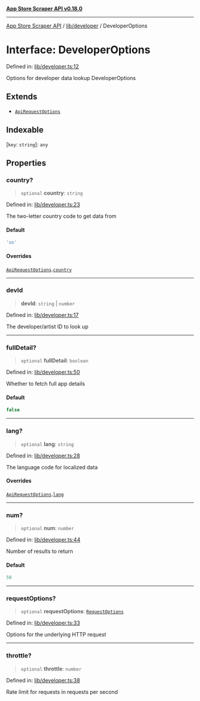 [**App Store Scraper API v0.18.0**](../../../README.md)

***

[App Store Scraper API](../../../modules.md) / [lib/developer](../README.md) / DeveloperOptions

# Interface: DeveloperOptions

Defined in: [lib/developer.ts:12](https://github.com/facundoolano/app-store-scraper/blob/113d925388ad33c5af9077ca637c241f2bf7e574/lib/developer.ts#L12)

Options for developer data lookup
 DeveloperOptions

## Extends

- [`ApiRequestOptions`](../../param-utils/interfaces/ApiRequestOptions.md)

## Indexable

\[`key`: `string`\]: `any`

## Properties

### country?

> `optional` **country**: `string`

Defined in: [lib/developer.ts:23](https://github.com/facundoolano/app-store-scraper/blob/113d925388ad33c5af9077ca637c241f2bf7e574/lib/developer.ts#L23)

The two-letter country code to get data from

#### Default

```ts
'us'
```

#### Overrides

[`ApiRequestOptions`](../../param-utils/interfaces/ApiRequestOptions.md).[`country`](../../param-utils/interfaces/ApiRequestOptions.md#country)

***

### devId

> **devId**: `string` \| `number`

Defined in: [lib/developer.ts:17](https://github.com/facundoolano/app-store-scraper/blob/113d925388ad33c5af9077ca637c241f2bf7e574/lib/developer.ts#L17)

The developer/artist ID to look up

***

### fullDetail?

> `optional` **fullDetail**: `boolean`

Defined in: [lib/developer.ts:50](https://github.com/facundoolano/app-store-scraper/blob/113d925388ad33c5af9077ca637c241f2bf7e574/lib/developer.ts#L50)

Whether to fetch full app details

#### Default

```ts
false
```

***

### lang?

> `optional` **lang**: `string`

Defined in: [lib/developer.ts:28](https://github.com/facundoolano/app-store-scraper/blob/113d925388ad33c5af9077ca637c241f2bf7e574/lib/developer.ts#L28)

The language code for localized data

#### Overrides

[`ApiRequestOptions`](../../param-utils/interfaces/ApiRequestOptions.md).[`lang`](../../param-utils/interfaces/ApiRequestOptions.md#lang)

***

### num?

> `optional` **num**: `number`

Defined in: [lib/developer.ts:44](https://github.com/facundoolano/app-store-scraper/blob/113d925388ad33c5af9077ca637c241f2bf7e574/lib/developer.ts#L44)

Number of results to return

#### Default

```ts
50
```

***

### requestOptions?

> `optional` **requestOptions**: [`RequestOptions`](../../utils/http-client/interfaces/RequestOptions.md)

Defined in: [lib/developer.ts:33](https://github.com/facundoolano/app-store-scraper/blob/113d925388ad33c5af9077ca637c241f2bf7e574/lib/developer.ts#L33)

Options for the underlying HTTP request

***

### throttle?

> `optional` **throttle**: `number`

Defined in: [lib/developer.ts:38](https://github.com/facundoolano/app-store-scraper/blob/113d925388ad33c5af9077ca637c241f2bf7e574/lib/developer.ts#L38)

Rate limit for requests in requests per second
